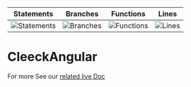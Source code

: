 | Statements                | Branches                | Functions                | Lines                |
| ------------------------- | ----------------------- | ------------------------ | -------------------- |
| ![Statements](#branches#) | ![Branches](#branches#) | ![Functions](#branches#) | ![Lines](#branches#) |


# CleeckAngular

For more See our [related live Doc](https://cryptr-doc-develop.onrender.com/docs/sdks/angular/introduction)

<!-- This project was generated with [Angular CLI](https://github.com/angular/angular-cli) version 10.1.6. -->
